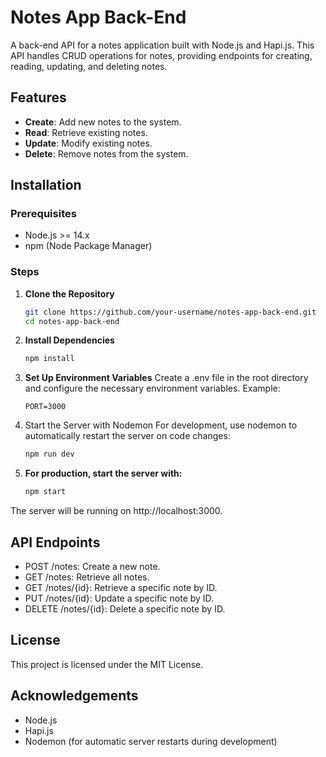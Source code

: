 # Notes App Back-End

A back-end API for a notes application built with Node.js and Hapi.js. This API handles CRUD operations for notes, providing endpoints for creating, reading, updating, and deleting notes.

## Features

- **Create**: Add new notes to the system.
- **Read**: Retrieve existing notes.
- **Update**: Modify existing notes.
- **Delete**: Remove notes from the system.

## Installation

### Prerequisites

- Node.js >= 14.x
- npm (Node Package Manager)

### Steps

1. **Clone the Repository**
    ```bash
    git clone https://github.com/your-username/notes-app-back-end.git
    cd notes-app-back-end

   
2. **Install Dependencies**
    ```bash
    npm install
   
3. **Set Up Environment Variables**
    Create a .env file in the root directory and configure the necessary environment variables. Example:
    ```plaintext
    PORT=3000

4. Start the Server with Nodemon
   For development, use nodemon to automatically restart the server on code changes:
   ```bash
   npm run dev

5. **For production, start the server with:**
    ```bash
    npm start
The server will be running on http://localhost:3000.

## API Endpoints
- POST /notes: Create a new note.
- GET /notes: Retrieve all notes.
- GET /notes/{id}: Retrieve a specific note by ID.
- PUT /notes/{id}: Update a specific note by ID.
- DELETE /notes/{id}: Delete a specific note by ID.

## License
This project is licensed under the MIT License.

## Acknowledgements
- Node.js
- Hapi.js
- Nodemon (for automatic server restarts during development)
